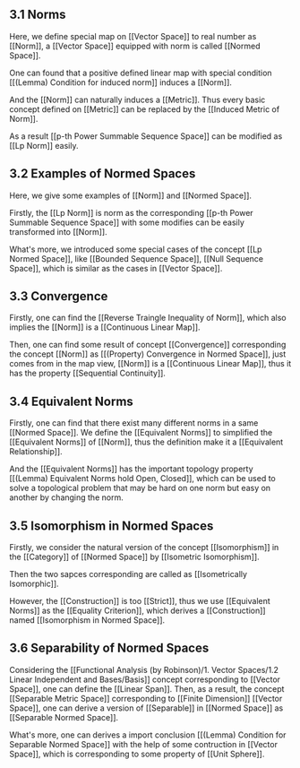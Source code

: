 
## 3.1 Norms

Here, we define special map on [[Vector Space]] to real number as [[Norm]], a [[Vector Space]] equipped with norm is called [[Normed Space]]. 

One can found that a positive defined linear map with special condition [[(Lemma) Condition for induced norm]] induces a [[Norm]]. 

And the [[Norm]] can naturally induces a [[Metric]]. Thus every basic concept defined on [[Metric]] can be replaced by the [[Induced Metric of Norm]]. 

As a result [[p-th Power Summable Sequence Space]] can be modified as  [[Lp Norm]] easily.



## 3.2 Examples of Normed Spaces

Here, we give some examples of [[Norm]] and [[Normed Space]].

Firstly, the [[Lp Norm]] is norm as the corresponding [[p-th Power Summable Sequence Space]] with some modifies can be easily transformed into [[Norm]]. 

What's more, we introduced some special cases of the concept [[Lp Normed Space]], like [[Bounded Sequence Space]], [[Null Sequence Space]], which is similar as the cases in [[Vector Space]].





## 3.3 Convergence

Firstly, one can find the [[Reverse Traingle Inequality of Norm]], which also implies the [[Norm]] is a [[Continuous Linear Map]]. 

Then, one can find some result of concept [[Convergence]] corresponding the concept [[Norm]] as [[(Property) Convergence in Normed Space]], just comes from in the map view, [[Norm]] is a [[Continuous Linear Map]], thus it has the property [[Sequential Continuity]].



## 3.4 Equivalent Norms

Firstly, one can find that there exist many different norms in a same [[Normed Space]]. We define the [[Equivalent Norms]] to simplified the [[Equivalent Norms]] of [[Norm]], thus the definition make it a [[Equivalent Relationship]].

And the [[Equivalent Norms]] has the important topology property [[(Lemma) Equivalent Norms hold Open, Closed]], which can be used to solve a topological problem that may be hard on one norm but easy on another by changing the norm.



## 3.5 Isomorphism in Normed Spaces

Firstly, we consider the natural version of the concept [[Isomorphism]] in the [[Category]] of [[Normed Space]] by [[Isometric Isomorphism]]. 

Then the two sapces corresponding are called as [[Isometrically Isomorphic]]. 

However, the [[Construction]] is too [[Strict]], thus we use [[Equivalent Norms]] as the [[Equality Criterion]], which derives a [[Construction]] named [[Isomorphism in Normed Space]].




## 3.6 Separability of Normed Spaces

Considering the [[Functional Analysis (by Robinson)/1. Vector Spaces/1.2 Linear Independent and Bases/Basis]] concept corresponding to [[Vector Space]], one can define the [[Linear Span]]. Then, as a result, the concept [[Separable Metric Space]] corresponding to [[Finite Dimension]] [[Vector Space]], one can derive a version of [[Separable]] in [[Normed Space]] as [[Separable Normed Space]]. 

What's more, one can derives a import conclusion [[(Lemma) Condition for Separable Normed Space]] with the help of some contruction in [[Vector Space]], which is corresponding to some property of [[Unit Sphere]].


